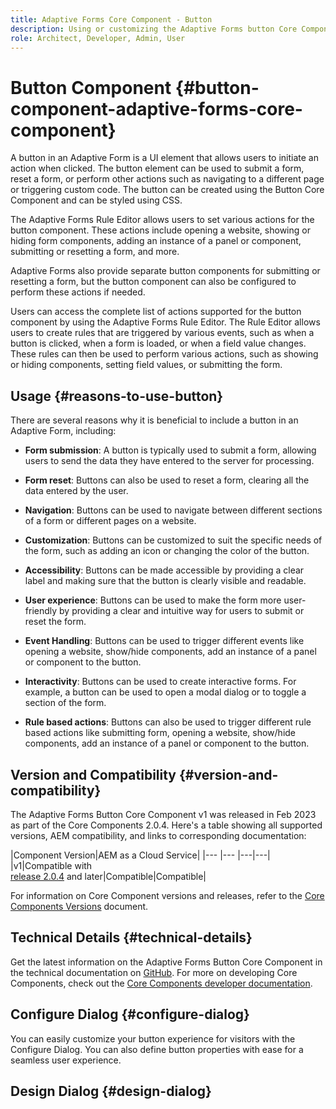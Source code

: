 ```yaml
---
title: Adaptive Forms Core Component - Button
description: Using or customizing the Adaptive Forms button Core Component.
role: Architect, Developer, Admin, User
---
```


# Button Component {#button-component-adaptive-forms-core-component}

A button in an Adaptive Form is a UI element that allows users to initiate an action when clicked. The button element can be used to submit a form, reset a form, or perform other actions such as navigating to a different page or triggering custom code. The button can be created using the Button Core Component and can be styled using CSS.

The Adaptive Forms Rule Editor allows users to set various actions for the button component. These actions include opening a website, showing or hiding form components, adding an instance of a panel or component, submitting or resetting a form, and more.

Adaptive Forms also provide separate button components for submitting or resetting a form, but the button component can also be configured to perform these actions if needed.

Users can access the complete list of actions supported for the button component by using the Adaptive Forms Rule Editor. The Rule Editor allows users to create rules that are triggered by various events, such as when a button is clicked, when a form is loaded, or when a field value changes. These rules can then be used to perform various actions, such as showing or hiding components, setting field values, or submitting the form. 

## Usage {#reasons-to-use-button}

There are several reasons why it is beneficial to include a button in an Adaptive Form, including:

*   **Form submission**: A button is typically used to submit a form, allowing users to send the data they have entered to the server for processing.

*   **Form reset**: Buttons can also be used to reset a form, clearing all the data entered by the user.

*   **Navigation**: Buttons can be used to navigate between different sections of a form or different pages on a website.

*   **Customization**: Buttons can be customized to suit the specific needs of the form, such as adding an icon or changing the color of the button.

*   **Accessibility**: Buttons can be made accessible by providing a clear label and making sure that the button is clearly visible and readable.

*   **User experience**: Buttons can be used to make the form more user-friendly by providing a clear and intuitive way for users to submit or reset the form.

*   **Event Handling**: Buttons can be used to trigger different events like opening a website, show/hide components, add an instance of a panel or component to the button.

*   **Interactivity**: Buttons can be used to create interactive forms. For example, a button can be used to open a modal dialog or to toggle a section of the form.

*   **Rule based actions**: Buttons can also be used to trigger different rule based actions like submitting form, opening a website, show/hide components, add an instance of a panel or component to the button.

## Version and Compatibility {#version-and-compatibility}

The Adaptive Forms Button Core Component v1 was released in Feb 2023 as part of the Core Components 2.0.4. Here's a table showing all supported versions, AEM compatibility, and links to corresponding documentation:

|Component Version|AEM as a Cloud Service|
|--- |--- |---|---|
|v1|Compatible with<br>[release 2.0.4](/help/versions.md) and later|Compatible|Compatible|

For information on Core Component versions and releases, refer to the [Core Components Versions](/help/versions.md) document.

<!-- ## Sample Component Output {#sample-component-output}

To experience the Accordion Component as well as see examples of its configuration options as well as HTML and JSON output, visit the [Component Library](https://adobe.com/go/aem_cmp_library_accordion). -->

## Technical Details {#technical-details}

Get the latest information on the Adaptive Forms Button Core Component in the technical documentation on [GitHub](https://github.com/adobe/aem-core-forms-components/tree/master/ui.af.apps/src/main/content/jcr_root/apps/core/fd/components/form/button/v1/button). For more on developing Core Components, check out the [Core Components developer documentation](/help/developing/overview.md).

## Configure Dialog {#configure-dialog}

You can easily customize your button experience for visitors with the Configure Dialog. You can also define button properties with ease for a seamless user experience.

## Design Dialog {#design-dialog}

